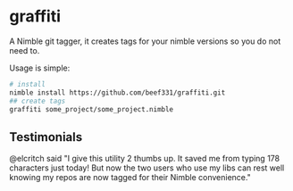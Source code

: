 # graffiti

A Nimble git tagger, it creates tags for your nimble versions so you do not need to. 

Usage is simple: 

```sh
# install
nimble install https://github.com/beef331/graffiti.git
## create tags
graffiti some_project/some_project.nimble
```

## Testimonials

@elcritch said "I give this utility 2 thumbs up. It saved me from typing 178 characters just today! But now the two users who use my libs can rest well knowing my repos are now tagged for their Nimble convenience."

